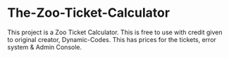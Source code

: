 # The-Zoo-Ticket-Calculator
This project is a Zoo Ticket Calculator. This is free to use with credit given to original creator, Dynamic-Codes. This has prices for the tickets, error system &amp; Admin Console. 
